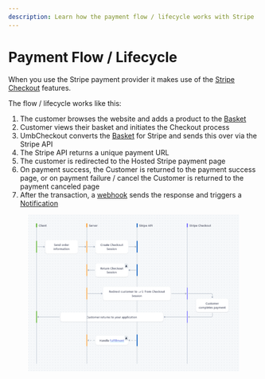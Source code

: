 ```yaml
---
description: Learn how the payment flow / lifecycle works with Stripe
---
```


# Payment Flow / Lifecycle

When you use the Stripe payment provider it makes use of the [Stripe Checkout](https://stripe.com/docs/payments/checkout) features.

The flow / lifecycle works like this:

1. The customer browses the website and adds a product to the [Basket](../../core-services/object-reference/basket.md)
2. Customer views their basket and initiates the Checkout process
3. UmbCheckout converts the [Basket](../../core-services/object-reference/basket.md) for Stripe and sends this over via the Stripe API
4. The Stripe API returns a unique payment URL
5. The customer is redirected to the Hosted Stripe payment page
6. On payment success, the Customer is returned to the payment success page, or on payment failure / cancel the Customer is returned to the payment canceled page
7. After the transaction, a [webhook](services/stripe-webhook-api.md) sends the response and triggers a [Notification](notifications/)

<figure><img src="../../.gitbook/assets/Screenshot 2023-08-18 130555.png" alt=""><figcaption></figcaption></figure>

